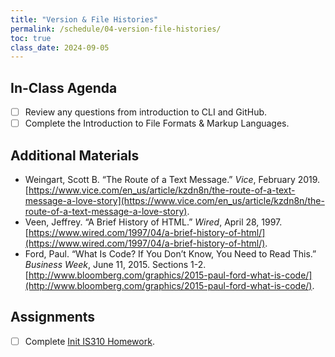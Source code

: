 ```yaml
---
title: "Version & File Histories"
permalink: /schedule/04-version-file-histories/
toc: true
class_date: 2024-09-05
---
```


## In-Class Agenda

- [ ] Review any questions from introduction to CLI and GitHub.
- [ ] Complete the Introduction to File Formats & Markup Languages.

## Additional Materials

- Weingart, Scott B. “The Route of a Text Message.” *Vice*, February 2019. [https://www.vice.com/en_us/article/kzdn8n/the-route-of-a-text-message-a-love-story](https://www.vice.com/en_us/article/kzdn8n/the-route-of-a-text-message-a-love-story).
- Veen, Jeffrey. “A Brief History of HTML.” *Wired*, April 28, 1997. [https://www.wired.com/1997/04/a-brief-history-of-html/](https://www.wired.com/1997/04/a-brief-history-of-html/).
- Ford, Paul. “What Is Code? If You Don’t Know, You Need to Read This.” *Business Week*, June 11, 2015. Sections 1-2. [http://www.bloomberg.com/graphics/2015-paul-ford-what-is-code/](http://www.bloomberg.com/graphics/2015-paul-ford-what-is-code/).

## Assignments

- [ ] Complete [Init IS310 Homework]({{site.baseurl}}/materials/introducing-humanities-computing/03-intro-versioning-git/#homework-init-is310). 